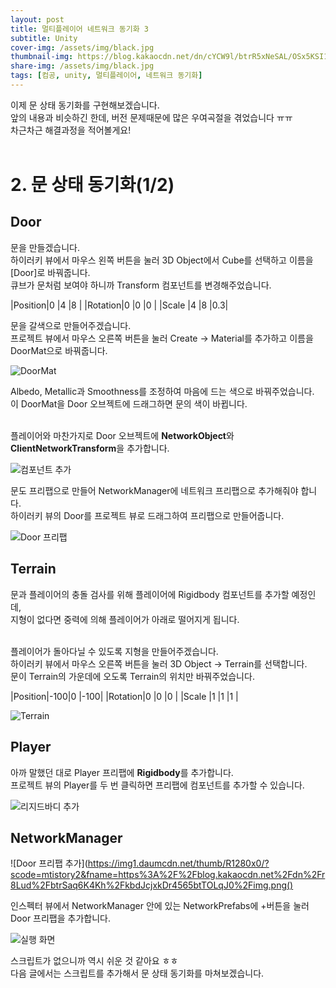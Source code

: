 ```yaml
---
layout: post
title: 멀티플레이어 네트워크 동기화 3
subtitle: Unity
cover-img: /assets/img/black.jpg
thumbnail-img: https://blog.kakaocdn.net/dn/cYCW9l/btrR5xNeSAL/OSx5KSI1O92hJf8QKEO470/img.png
share-img: /assets/img/black.jpg
tags: [컴공, unity, 멀티플레이어, 네트워크 동기화]
---
```



이제 문 상태 동기화를 구현해보겠습니다.<br>
앞의 내용과 비슷하긴 한데, 버전 문제때문에 많은 우여곡절을 겪었습니다 ㅠㅠ<br>
차근차근 해결과정을 적어볼게요!<br>
<br>

# 2. 문 상태 동기화(1/2)
## Door
문을 만들겠습니다.<br>
하이러키 뷰에서 마우스 왼쪽 버튼을 눌러 3D Object에서 Cube를 선택하고 이름을 [Door]로 바꿔줍니다.<br>
큐브가 문처럼 보여야 하니까 Transform 컴포넌트를 변경해주었습니다.<br>

|Position|0	|4 |8  |
|Rotation|0	|0 |0  |
|Scale	 |4	|8 |0.3|

문을 갈색으로 만들어주겠습니다.<br>
프로젝트 뷰에서  마우스 오른쪽 버튼을 눌러 Create -> Material를 추가하고 이름을 DoorMat으로 바꿔줍니다.<br>

![DoorMat](https://blog.kakaocdn.net/dn/cYCW9l/btrR5xNeSAL/OSx5KSI1O92hJf8QKEO470/img.png)


Albedo, Metallic과 Smoothness를 조정하여 마음에 드는 색으로 바꿔주었습니다.<br>
이 DoorMat을 Door 오브젝트에 드래그하면 문의 색이 바뀝니다.<br>
<br>
 
플레이어와 마찬가지로 Door 오브젝트에 **NetworkObject**와 **ClientNetworkTransform**을 추가합니다.<br>

![컴포넌트 추가](https://blog.kakaocdn.net/dn/bFFClr/btrR5yL4QTP/DTQs0FzKGiC5LgwnWjd1N1/img.png)
 

문도 프리팹으로 만들어 NetworkManager에 네트워크 프리팹으로 추가해줘야 합니다.<br>
하이러키 뷰의 Door를 프로젝트 뷰로 드래그하여 프리팹으로 만들어줍니다.<br>

![Door 프리팹](https://img1.daumcdn.net/thumb/R1280x0/?scode=mtistory2&fname=https%3A%2F%2Fblog.kakaocdn.net%2Fdn%2FcHoiyY%2FbtrR71mzZ5o%2F50XkWoDxHzP772gkJwwaB0%2Fimg.png)
 
## Terrain
문과 플레이어의 충돌 검사를 위해 플레이어에 Rigidbody 컴포넌트를 추가할 예정인데,<br>
지형이 없다면 중력에 의해 플레이어가 아래로 떨어지게 됩니다.<br>
<br>
 

플레이어가 돌아다닐 수 있도록 지형을 만들어주겠습니다.<br>
하이러키 뷰에서 마우스 오른쪽 버튼을 눌러 3D Object -> Terrain를 선택합니다.<br>
문이 Terrain의 가운데에 오도록 Terrain의 위치만 바꿔주었습니다.<br>

|Position|-100|0 |-100|
|Rotation|0   |0 |0   |
|Scale	 |1	  |1 |1   |
 
![Terrain](https://img1.daumcdn.net/thumb/R1280x0/?scode=mtistory2&fname=https%3A%2F%2Fblog.kakaocdn.net%2Fdn%2FJSShm%2FbtrR8s4YK02%2FKw3pj3L68hpaHJqq0ijOl0%2Fimg.png)

## Player
아까 말했던 대로 Player 프리팹에 **Rigidbody**를 추가합니다.<br>
프로젝트 뷰의 Player를 두 번 클릭하면 프리팹에 컴포넌트를 추가할 수 있습니다.<br>

![리지드바디 추가](https://img1.daumcdn.net/thumb/R1280x0/?scode=mtistory2&fname=https%3A%2F%2Fblog.kakaocdn.net%2Fdn%2FbahVvQ%2FbtrR9c1qOpB%2Fw9LutbVhxFJDJK0SkdxJGk%2Fimg.png)



## NetworkManager
![Door 프리팹 추가](https://img1.daumcdn.net/thumb/R1280x0/?scode=mtistory2&fname=https%3A%2F%2Fblog.kakaocdn.net%2Fdn%2Fr8Lud%2FbtrSaq6K4Kh%2FkbdJcjxkDr4565btTOLqJ0%2Fimg.png()

인스펙터 뷰에서 NetworkManager 안에 있는 NetworkPrefabs에 +버튼을 눌러 Door 프리팹을 추가합니다.<br>

![실행 화면](https://img1.daumcdn.net/thumb/R1280x0/?scode=mtistory2&fname=https%3A%2F%2Fblog.kakaocdn.net%2Fdn%2FcCNPDY%2FbtrR8awMfcd%2FTNUwI3Axh86A73IGQctQo1%2Fimg.png)

 

스크립트가 없으니까 역시 쉬운 것 같아요 ㅎㅎ<br>
다음 글에서는 스크립트를 추가해서 문 상태 동기화를 마쳐보겠습니다.<br>
<br>
